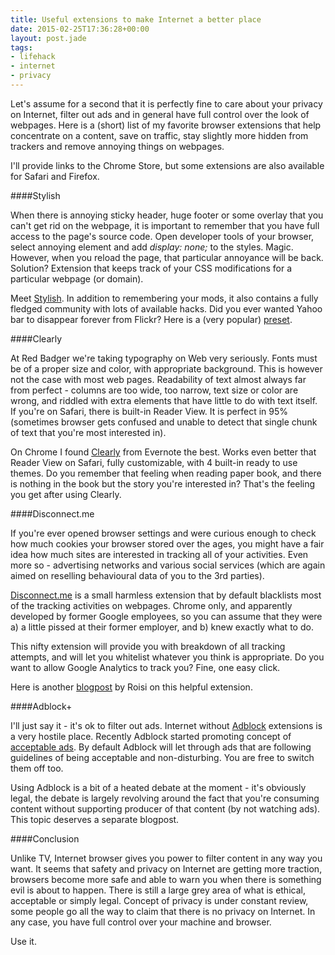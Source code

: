 ```yaml
---
title: Useful extensions to make Internet a better place
date: 2015-02-25T17:36:28+00:00
layout: post.jade
tags:
- lifehack
- internet
- privacy
---
```


Let's assume for a second that it is perfectly fine to care about your privacy on Internet, filter out ads and in general have full control over the look of webpages. Here is a (short) list of my favorite browser extensions that help concentrate on a content, save on traffic, stay slightly more hidden from trackers and remove annoying things on webpages.

I'll provide links to the Chrome Store, but some extensions are also available for Safari and Firefox.

####Stylish

When there is annoying sticky header, huge footer or some overlay that you can't get rid on the webpage, it is important to remember that you have full access to the page's source code. Open developer tools of your browser, select annoying element and add *display: none;* to the styles. Magic. However, when you reload the page, that particular annoyance will be back. Solution? Extension that keeps track of your CSS modifications for a particular webpage (or domain).

Meet [Stylish](https://chrome.google.com/webstore/detail/stylish/fjnbnpbmkenffdnngjfgmeleoegfcffe). In addition to remembering your mods, it also contains a fully fledged community with lots of available hacks. Did you ever wanted Yahoo bar to disappear forever from Flickr? Here is a (very popular) [preset](https://userstyles.org/styles/89998/flickr-remove-yahoo-nav-bar).

####Clearly

At Red Badger we're taking typography on Web very seriously. Fonts must be of a proper size and color, with appropriate background. This is however not the case with most web pages. Readability of text almost always far from perfect - columns are too wide, too narrow, text size or color are wrong, and riddled with extra elements that have little to do with text itself. If you're on Safari, there is built-in Reader View. It is perfect in 95% (sometimes browser gets confused and unable to detect that single chunk of text that you're most interested in).

On Chrome I found [Clearly](https://chrome.google.com/webstore/detail/clearly/iooicodkiihhpojmmeghjclgihfjdjhj) from Evernote the best. Works even better that Reader View on Safari, fully customizable, with 4 built-in ready to use themes. Do you remember that feeling when reading paper book, and there is nothing in the book but the story you're interested in? That's the feeling you get after using Clearly.

####Disconnect.me

If you're ever opened browser settings and were curious enough to check how much cookies your browser stored over the ages, you might have a fair idea how much sites are interested in tracking all of your activities. Even more so - advertising networks and various social services (which are again aimed on reselling behavioural data of you to the 3rd parties).

[Disconnect.me](https://disconnect.me/) is a small harmless extension that by default blacklists most of the tracking activities on webpages. Chrome only, and apparently developed by former Google employees, so you can assume that they were a) a little pissed at their former employer, and b) knew exactly what to do.

This nifty extension will provide you with breakdown of all tracking attempts, and will let you whitelist whatever you think is appropriate. Do you want to allow Google Analytics to track you? Fine, one easy click.

Here is another [blogpost](http://roisi.co.uk/big-data-gathering/) by Roisi on this helpful extension.

####Adblock+

I'll just say it - it's ok to filter out ads. Internet without [Adblock](https://adblockplus.org/) extensions is a very hostile place. Recently Adblock started promoting concept of [acceptable ads](https://adblockplus.org/en/acceptable-ads). By default Adblock will let through ads that are following guidelines of being acceptable and non-disturbing. You are free to switch them off too.

Using Adblock is a bit of a heated debate at the moment - it's obviously legal, the debate is largely revolving around the fact that you're consuming content without supporting producer of that content (by not watching ads). This topic deserves a separate blogpost.

####Conclusion

Unlike TV, Internet browser gives you power to filter content in any way you want. It seems that safety and privacy on Internet are getting more traction, browsers become more safe and able to warn you when there is something evil is about to happen. There is still a large grey area of what is ethical, acceptable or simply legal. Concept of privacy is under constant review, some people go all the way to claim that there is no privacy on Internet. In any case, you have full control over your machine and browser.

Use it.
